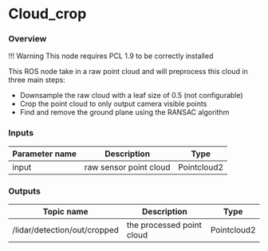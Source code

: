 # Cloud_crop

### Overview

!!! Warning
    This node requires PCL 1.9 to be correctly installed

This ROS node take in a raw point cloud and will preprocess this cloud in three main steps:

- Downsample the raw cloud with a leaf size of 0.5 (not configurable)
- Crop the point cloud to only output camera visible points 
- Find and remove the ground plane using the RANSAC algorithm

### Inputs

|  Parameter name |  Description  |  Type  |
|-----------------|---------------|--------|
|  input  	|  raw sensor point cloud	| Pointcloud2 |


### Outputs

|  Topic name |  Description  |  Type  |
|-----------------|---------------|--------|
|  /lidar/detection/out/cropped  	| the processed point cloud	| Pointcloud2 |
